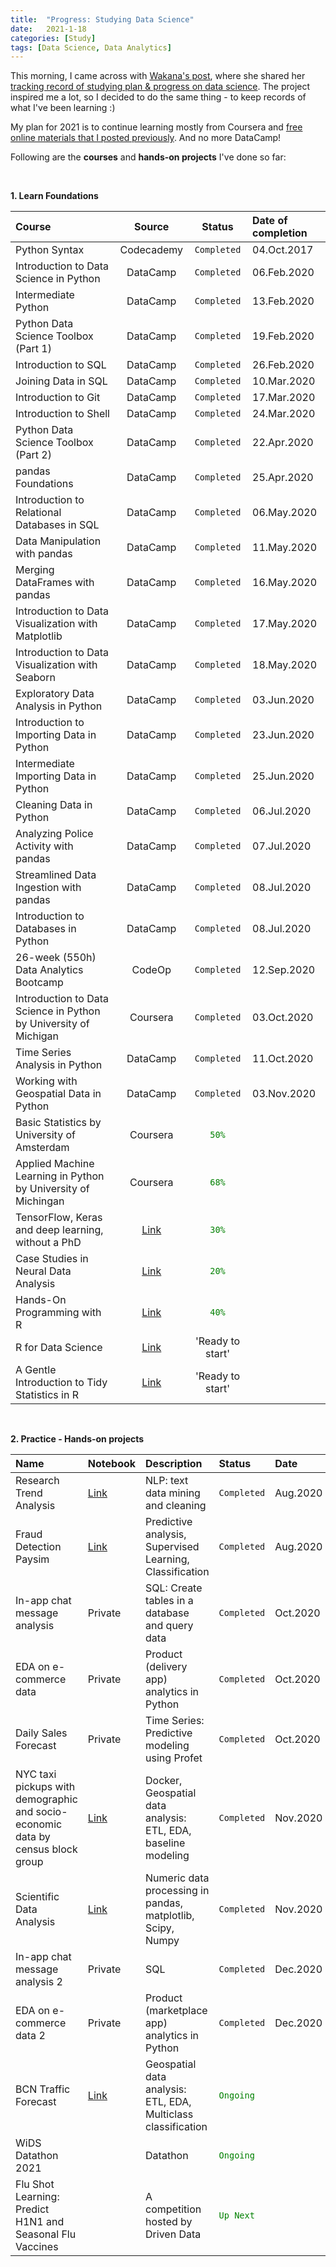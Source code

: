 ```yaml
---
title:  "Progress: Studying Data Science"
date:   2021-1-18
categories: [Study]
tags: [Data Science, Data Analytics]
---
```


This morning, I came across with [Wakana's post](https://elpha.com/posts/11dt7c73/hi-aspiring-data-science-learners-and-career-changers), where she shared her [tracking record of studying plan & progress on data science](https://www.notion.so/Study-Plan-Progress-for-Data-Science-9afe8bc8478341bbbd1c4a73afc28886). The project inspired me a lot, so I decided to do the same thing - to keep records of what I've been learning :)

My plan for 2021 is to continue learning mostly from Coursera and [free online materials that I posted previously](https://soyhyoj.github.io/2021/useful-ds-resources/). And no more DataCamp!

Following are the **courses** and **hands-on projects** I've done so far:

<br>

**1. Learn Foundations**

| Course   | Source   | Status  | Date of completion |
| :------- | :------: | :-----: | :----------------- |
| Python Syntax | Codecademy | `Completed` | 04.Oct.2017 |
| Introduction to Data Science in Python  | DataCamp | `Completed` | 06.Feb.2020 |
| Intermediate Python | DataCamp | `Completed` | 13.Feb.2020 |
| Python Data Science Toolbox (Part 1) | DataCamp | `Completed` | 19.Feb.2020 |
| Introduction to SQL | DataCamp | `Completed`  | 26.Feb.2020 |
| Joining Data in SQL | DataCamp | `Completed` | 10.Mar.2020 |
| Introduction to Git | DataCamp | `Completed` | 17.Mar.2020 |
| Introduction to Shell | DataCamp | `Completed` | 24.Mar.2020 |
| Python Data Science Toolbox (Part 2) | DataCamp | `Completed` | 22.Apr.2020 |
| pandas Foundations | DataCamp | `Completed` | 25.Apr.2020 |
| Introduction to Relational Databases in SQL | DataCamp | `Completed` | 06.May.2020 |
| Data Manipulation with pandas | DataCamp | `Completed` | 11.May.2020 |
| Merging DataFrames with pandas | DataCamp | `Completed` | 16.May.2020 |
| Introduction to Data Visualization with Matplotlib | DataCamp | `Completed` | 17.May.2020 |
| Introduction to Data Visualization with Seaborn | DataCamp | `Completed` | 18.May.2020 |
| Exploratory Data Analysis in Python | DataCamp | `Completed` | 03.Jun.2020 |
| Introduction to Importing Data in Python | DataCamp | `Completed` | 23.Jun.2020 |
| Intermediate Importing Data in Python | DataCamp | `Completed` | 25.Jun.2020 |
| Cleaning Data in Python | DataCamp | `Completed` | 06.Jul.2020 |
| Analyzing Police Activity with pandas | DataCamp | `Completed` | 07.Jul.2020 |
| Streamlined Data Ingestion with pandas | DataCamp | `Completed` | 08.Jul.2020 |
| Introduction to Databases in Python | DataCamp | `Completed` | 08.Jul.2020 |
| 26-week (550h) Data Analytics Bootcamp | CodeOp | `Completed` | 12.Sep.2020 |
| Introduction to Data Science in Python by University of Michigan | Coursera | `Completed` | 03.Oct.2020 |
| Time Series Analysis in Python | DataCamp | `Completed` | 11.Oct.2020 |
| Working with Geospatial Data in Python | DataCamp | `Completed` | 03.Nov.2020 |
| Basic Statistics by University of Amsterdam | Coursera | <span style="color:green">`50%`</span> |  |
| Applied Machine Learning in Python by University of Michingan | Coursera | <span style="color:green">`68%`</span> |  |
| TensorFlow, Keras and deep learning, without a PhD | [Link](https://codelabs.developers.google.com/codelabs/cloud-tensorflow-mnist/#0) | <span style="color:green">`30%`</span> |  |
| Case Studies in Neural Data Analysis | [Link](https://mark-kramer.github.io/Case-Studies-Python/intro.html) | <span style="color:green">`20%`</span> |  |
| Hands-On Programming with R | [Link](https://rstudio-education.github.io/hopr/) | <span style="color:green">`40%`</span> |  |
| R for Data Science | [Link](https://r4ds.had.co.nz/) | 'Ready to start' |  |
| A Gentle Introduction to Tidy Statistics in R | [Link](https://rstudio.com/resources/webinars/a-gentle-introduction-to-tidy-statistics-in-r/) | 'Ready to start' |  |


<br>

**2. Practice - Hands-on projects**

| Name | Notebook  | Description | Status | Date |
| :------------ | :----- | :----- | :----------- | :--- |
| Research Trend Analysis | [Link](https://github.com/soyhyoj/ResearchTrendAnalysis) | NLP: text data mining and cleaning | `Completed` | Aug.2020 |
| Fraud Detection Paysim | [Link](https://github.com/soyhyoj/FraudDetectionPaysim) | Predictive analysis, Supervised Learning, Classification | `Completed` | Aug.2020 |
| In-app chat message analysis | Private | SQL: Create tables in a database and query data | `Completed` | Oct.2020 |
| EDA on e-commerce data | Private | Product (delivery app) analytics in Python | `Completed` | Oct.2020 |
| Daily Sales Forecast | Private | Time Series: Predictive modeling using Profet | `Completed` | Oct.2020 |
| NYC taxi pickups with demographic and socio-economic data by census block group | [Link](https://github.com/soyhyoj/GeospatialAnalysis_NYtaxi) | Docker, Geospatial data analysis: ETL, EDA, baseline modeling| `Completed` | Nov.2020 |
| Scientific Data Analysis | [Link](https://github.com/soyhyoj/PGlab) | Numeric data processing in pandas, matplotlib, Scipy, Numpy | `Completed` | Nov.2020 |
| In-app chat message analysis 2 | Private | SQL | `Completed` | Dec.2020 |
| EDA on e-commerce data 2 | Private | Product (marketplace app) analytics in Python | `Completed` | Dec.2020 |
| BCN Traffic Forecast | [Link](https://github.com/soyhyoj/BCN-TrafficForecast) | Geospatial data analysis: ETL, EDA, Multiclass classification| <span style="color:green">`Ongoing`</span>  |  |
WiDS Datathon 2021 | | Datathon| <span style="color:green">`Ongoing`</span>  | |
|Flu Shot Learning: Predict H1N1 and Seasonal Flu Vaccines  |  | A competition hosted by Driven Data | <span style="color:green">`Up Next`</span> |  |


<br>
<br>